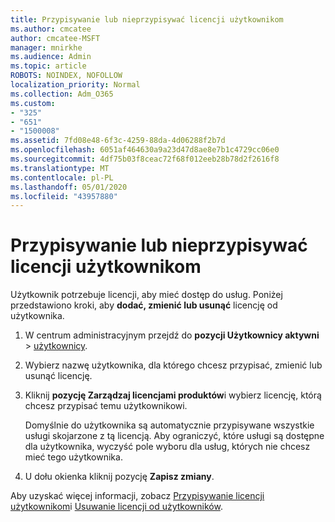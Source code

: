 ```yaml
---
title: Przypisywanie lub nieprzypisywać licencji użytkownikom
ms.author: cmcatee
author: cmcatee-MSFT
manager: mnirkhe
ms.audience: Admin
ms.topic: article
ROBOTS: NOINDEX, NOFOLLOW
localization_priority: Normal
ms.collection: Adm_O365
ms.custom:
- "325"
- "651"
- "1500008"
ms.assetid: 7fd08e48-6f3c-4259-88da-4d06288f2b7d
ms.openlocfilehash: 6051af464630a9a23d47d8ae8e7b1c4729cc06e0
ms.sourcegitcommit: 4df75b03f8ceac72f68f012eeb28b78d2f2616f8
ms.translationtype: MT
ms.contentlocale: pl-PL
ms.lasthandoff: 05/01/2020
ms.locfileid: "43957880"
---
```

# <a name="assign-or-unassign-licenses-to-users"></a>Przypisywanie lub nieprzypisywać licencji użytkownikom

Użytkownik potrzebuje licencji, aby mieć dostęp do usług. Poniżej przedstawiono kroki, aby **dodać, zmienić lub usunąć** licencję od użytkownika.
  
1. W centrum administracyjnym przejdź do **pozycji Użytkownicy aktywni** \> [użytkownicy](https://go.microsoft.com/fwlink/p/?linkid=834822).

2. Wybierz nazwę użytkownika, dla którego chcesz przypisać, zmienić lub usunąć licencję.

3. Kliknij **pozycję Zarządzaj licencjami produktów**i wybierz licencję, którą chcesz przypisać temu użytkownikowi.

    Domyślnie do użytkownika są automatycznie przypisywane wszystkie usługi skojarzone z tą licencją. Aby ograniczyć, które usługi są dostępne dla użytkownika, wyczyść pole wyboru dla usług, których nie chcesz mieć tego użytkownika.

4. U dołu okienka kliknij pozycję **Zapisz zmiany**.

Aby uzyskać więcej informacji, zobacz [Przypisywanie licencji użytkownikom](https://docs.microsoft.com/office365/admin/subscriptions-and-billing/assign-licenses-to-users)i [Usuwanie licencji od użytkowników](https://docs.microsoft.com/office365/admin/subscriptions-and-billing/remove-licenses-from-users).